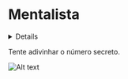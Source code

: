 # Mentalista

  <details>
  </details>
  
  Tente adivinhar o número secreto.
                     
![Alt text](https://cdn.discordapp.com/attachments/887544607599120404/951258552947838987/unknown.png?raw=true "Mentalista")
